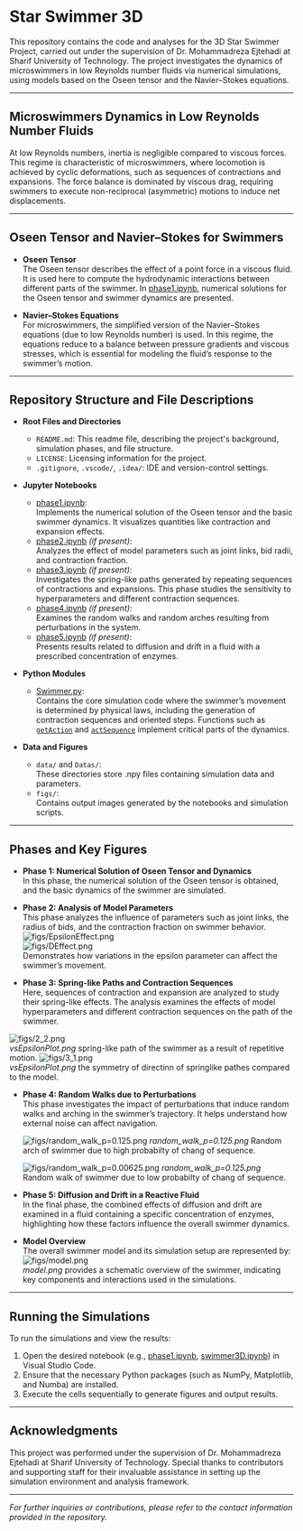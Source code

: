 # Star Swimmer 3D

This repository contains the code and analyses for the 3D Star Swimmer Project, carried out under the supervision of Dr. Mohammadreza Ejtehadi at Sharif University of Technology. The project investigates the dynamics of microswimmers in low Reynolds number fluids via numerical simulations, using models based on the Oseen tensor and the Navier–Stokes equations.

---

## Microswimmers Dynamics in Low Reynolds Number Fluids

At low Reynolds numbers, inertia is negligible compared to viscous forces. This regime is characteristic of microswimmers, where locomotion is achieved by cyclic deformations, such as sequences of contractions and expansions. The force balance is dominated by viscous drag, requiring swimmers to execute non-reciprocal (asymmetric) motions to induce net displacements.

---

## Oseen Tensor and Navier–Stokes for Swimmers

- **Oseen Tensor**  
  The Oseen tensor describes the effect of a point force in a viscous fluid. It is used here to compute the hydrodynamic interactions between different parts of the swimmer. In [phase1.ipynb](phase1.ipynb), numerical solutions for the Oseen tensor and swimmer dynamics are presented.

- **Navier–Stokes Equations**  
  For microswimmers, the simplified version of the Navier–Stokes equations (due to low Reynolds number) is used. In this regime, the equations reduce to a balance between pressure gradients and viscous stresses, which is essential for modeling the fluid’s response to the swimmer’s motion.

---

## Repository Structure and File Descriptions

- **Root Files and Directories**  
  - `README.md`: This readme file, describing the project's background, simulation phases, and file structure.  
  - `LICENSE`: Licensing information for the project.  
  - `.gitignore`, `.vscode/`, `.idea/`: IDE and version-control settings.

- **Jupyter Notebooks**  
  - [phase1.ipynb](phase1.ipynb):  
    Implements the numerical solution of the Oseen tensor and the basic swimmer dynamics. It visualizes quantities like contraction and expansion effects.
  - [phase2.ipynb](phase2.ipynb) *(if present)*:  
    Analyzes the effect of model parameters such as joint links, bid radii, and contraction fraction.
  - [phase3.ipynb](phase3.ipynb) *(if present)*:  
    Investigates the spring-like paths generated by repeating sequences of contractions and expansions. This phase studies the sensitivity to hyperparameters and different contraction sequences.
  - [phase4.ipynb](phase4.ipynb) *(if present)*:  
    Examines the random walks and random arches resulting from perturbations in the system.
  - [phase5.ipynb](phase5.ipynb) *(if present)*:  
    Presents results related to diffusion and drift in a fluid with a prescribed concentration of enzymes.

- **Python Modules**  
  - [Swimmer.py](Swimmer.py):  
    Contains the core simulation code where the swimmer’s movement is determined by physical laws, including the generation of contraction sequences and oriented steps. Functions such as [`getAction`](Swimmer.py#L491) and [`actSequence`](Swimmer.py#L1456) implement critical parts of the dynamics.

- **Data and Figures**  
  - `data/` and `Datas/`:  
    These directories store .npy files containing simulation data and parameters.
  - `figs/`:  
    Contains output images generated by the notebooks and simulation scripts.

---

## Phases and Key Figures

- **Phase 1: Numerical Solution of Oseen Tensor and Dynamics**  
  In this phase, the numerical solution of the Oseen tensor is obtained, and the basic dynamics of the swimmer are simulated.  

- **Phase 2: Analysis of Model Parameters**  
  This phase analyzes the influence of parameters such as joint links, the radius of bids, and the contraction fraction on swimmer behavior.  
  ![figs/EpsilonEffect.png](figs/EpsilonEffect.png)  
  ![figs/DEffect.png](figs/DEffect.png)  
  Demonstrates how variations in the epsilon parameter can affect the swimmer’s movement.



- **Phase 3: Spring-like Paths and Contraction Sequences**  
  Here, sequences of contraction and expansion are analyzed to study their spring-like effects. The analysis examines the effects of model hyperparameters and different contraction sequences on the path of the swimmer.

 ![figs/2_2.png](figs/2_2.png)  
  *vsEpsilonPlot.png* spring-like path of the swimmer as a result of repetitive motion.
 ![figs/3_1.png](figs/3_1.png)  
  *vsEpsilonPlot.png* the symmetry of directinn of springlike pathes compared to the model.
 

- **Phase 4: Random Walks due to Perturbations**  
  This phase investigates the impact of perturbations that induce random walks and arching in the swimmer’s trajectory. It helps understand how external noise can affect navigation.

  ![figs/random_walk_p=0.125.png](figs/random_walk_p=0.125.png)
  *random_walk_p=0.125.png* Random arch of swimmer due to high probabilty of chang of sequence. 

  ![figs/random_walk_p=0.00625.png](figs/random_walk_p=0.00625.png)
  *random_walk_p=0.125.png* Random walk of swimmer due to low probabilty of chang of sequence. 



- **Phase 5: Diffusion and Drift in a Reactive Fluid**  
  In the final phase, the combined effects of diffusion and drift are examined in a fluid containing a specific concentration of enzymes, highlighting how these factors influence the overall swimmer dynamics.  



- **Model Overview**  
  The overall swimmer model and its simulation setup are represented by:  
  ![figs/model.png](figs/model.png)  
  *model.png* provides a schematic overview of the swimmer, indicating key components and interactions used in the simulations.

---

## Running the Simulations

To run the simulations and view the results:

1. Open the desired notebook (e.g., [phase1.ipynb](phase1.ipynb), [swimmer3D.ipynb](swimmer3D.ipynb)) in Visual Studio Code.
2. Ensure that the necessary Python packages (such as NumPy, Matplotlib, and Numba) are installed.
3. Execute the cells sequentially to generate figures and output results.

---

## Acknowledgments

This project was performed under the supervision of Dr. Mohammadreza Ejtehadi at Sharif University of Technology. Special thanks to contributors and supporting staff for their invaluable assistance in setting up the simulation environment and analysis framework.

---

*For further inquiries or contributions, please refer to the contact information provided in the repository.*